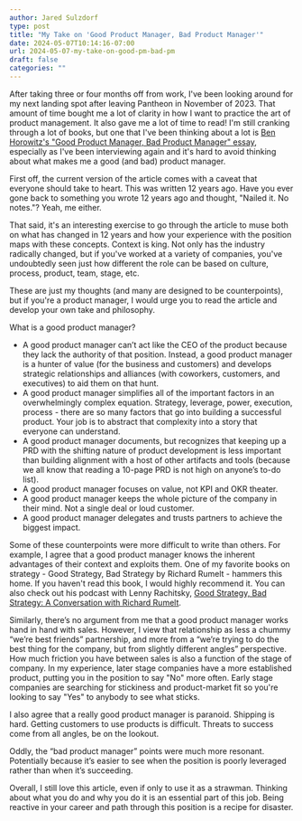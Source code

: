 ```yaml
---
author: Jared Sulzdorf
type: post
title: "My Take on 'Good Product Manager, Bad Product Manager'"
date: 2024-05-07T10:14:16-07:00
url: 2024-05-07-my-take-on-good-pm-bad-pm
draft: false
categories: ""
---
```


After taking three or four months off from work, I've been looking around for my next landing spot after leaving Pantheon in November of 2023. That amount of time bought me a lot of clarity in how I want to practice the art of product management. It also gave me a lot of time to read! I'm still cranking through a lot of books, but one that I've been thinking about a lot is [Ben Horowitz's "Good Product Manager, Bad Product Manager" essay](https://a16z.com/good-product-manager-bad-product-manager/), especially as I've been interviewing again and it's hard to avoid thinking about what makes me a good (and bad) product manager.

<!--more-->

First off, the current version of the article comes with a caveat that everyone should take to heart. This was written 12 years ago. Have you ever gone back to something you wrote 12 years ago and thought, "Nailed it. No notes."? Yeah, me either.

That said, it's an interesting exercise to go through the article to muse both on what has changed in 12 years and how your experience with the position maps with these concepts. Context is king. Not only has the industry radically changed, but if you've worked at a variety of companies, you've undoubtedly seen just how different the role can be based on culture, process, product, team, stage, etc.

These are just my thoughts (and many are designed to be counterpoints), but if you're a product manager, I would urge you to read the article and develop your own take and philosophy.

What is a good product manager?

- A good product manager can’t act like the CEO of the product because they lack the authority of that position. Instead, a good product manager is a hunter of value (for the business and customers) and develops strategic relationships and alliances (with coworkers, customers, and executives) to aid them on that hunt.
- A good product manager simplifies all of the important factors in an overwhelmingly complex equation.
  Strategy, leverage, power, execution, process - there are so many factors that go into building a successful product. Your job is to abstract that complexity into a story that everyone can understand.
- A good product manager documents, but recognizes that keeping up a PRD with the shifting nature of product development is less important than building alignment with a host of other artifacts and tools (because we all know that reading a 10-page PRD is not high on anyone’s to-do list).
- A good product manager focuses on value, not KPI and OKR theater.
- A good product manager keeps the whole picture of the company in their mind. Not a single deal or loud customer.
- A good product manager delegates and trusts partners to achieve the biggest impact.

Some of these counterpoints were more difficult to write than others. For example, I agree that a good product manager knows the inherent advantages of their context and exploits them. One of my favorite books on strategy - Good Strategy, Bad Strategy by Richard Rumelt - hammers this home. If you haven't read this book, I would highly recommend it. You can also check out his podcast with Lenny Rachitsky, [Good Strategy, Bad Strategy: A Conversation with Richard Rumelt](https://open.spotify.com/episode/6SKJjyPywIhyXLZN3d9ieD?si=47fa424e05dc49ce).

Similarly, there’s no argument from me that a good product manager works hand in hand with sales. However, I view that relationship as less a chummy “we’re best friends” partnership, and more from a “we’re trying to do the best thing for the company, but from slightly different angles” perspective. How much friction you have between sales is also a function of the stage of company. In my experience, later stage companies have a more established product, putting you in the position to say "No" more often. Early stage companies are searching for stickiness and product-market fit so you're looking to say "Yes" to anybody to see what sticks.

I also agree that a really good product manager is paranoid. Shipping is hard. Getting customers to use products is difficult. Threats to success come from all angles, be on the lookout.

Oddly, the “bad product manager” points were much more resonant. Potentially because it’s easier to see when the position is poorly leveraged rather than when it’s succeeding.

Overall, I still love this article, even if only to use it as a strawman. Thinking about what you do and why you do it is an essential part of this job. Being reactive in your career and path through this position is a recipe for disaster.
